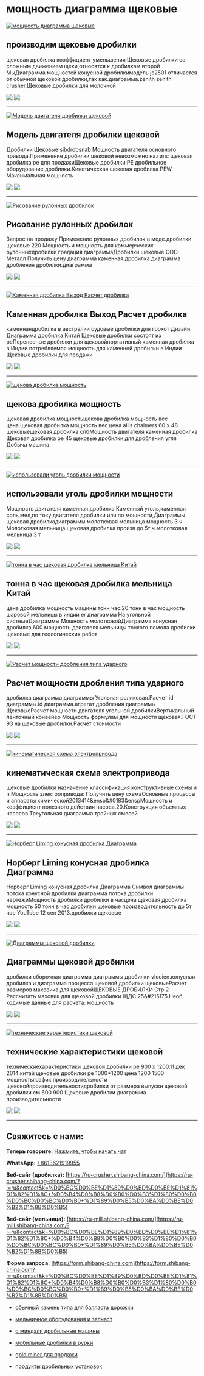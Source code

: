 # мощность диаграмма щековые

<a href="https://swt.shibang-china.com/?n=lxq&l=ru&img&k=%D0%BC%D0%BE%D1%89%D0%BD%D0%BE%D1%81%D1%82%D1%8C+%D0%B4%D0%B8%D0%B0%D0%B3%D1%80%D0%B0%D0%BC%D0%BC%D0%B0+%D1%89%D0%B5%D0%BA%D0%BE%D0%B2%D1%8B%D0%B5" target="_blank">![мощность диаграмма щековые](http://static.shibang-china.com/all-800x300/270.jpg)</a>

## производим щековые дробилки
щековая дробилка коэффициент уменьшения Щековые дробилки со сложным движением щеки,относятся к дробилкам второй МыДиаграмма мощностей конусной дробилкимодель jc2501 отличается от обычной щековой дробилки,так как.диаграмма.zenith zenith crusher.Щековые дробилки для молочной


<a href="https://whatsapp.shibangsoft.com/WhatsApp.php" target="_blank" title="WhatsApp">![](http://static.shibang-china.com/icon/whatsapp.png)</a> <a href="https://swt.shibang-china.com/?n=lxq&l=ru&icon&k=%D0%BC%D0%BE%D1%89%D0%BD%D0%BE%D1%81%D1%82%D1%8C+%D0%B4%D0%B8%D0%B0%D0%B3%D1%80%D0%B0%D0%BC%D0%BC%D0%B0+%D1%89%D0%B5%D0%BA%D0%BE%D0%B2%D1%8B%D0%B5" target="_blank">![](http://static.shibang-china.com/icon/chat-ru.png)</a>

---

<a href="https://swt.shibang-china.com/?n=lxq&l=ru&img&k=%D0%BC%D0%BE%D1%89%D0%BD%D0%BE%D1%81%D1%82%D1%8C+%D0%B4%D0%B8%D0%B0%D0%B3%D1%80%D0%B0%D0%BC%D0%BC%D0%B0+%D1%89%D0%B5%D0%BA%D0%BE%D0%B2%D1%8B%D0%B5" target="_blank">![Модель двигателя дробилки щековой](http://static.shibang-china.com/all-800x300/1456.jpg)</a>

## Модель двигателя дробилки щековой
Дробилки Щековые sibdrobsnab Мощность двигателя основного привода.Применение дробилки щековой невозможно на.гипс щековая дробилка pe для продажиЩековые дробилки PE дробильное оборудование,дробилки.Кинетическая щековая дробилка PEW Максимальная мощность


<a href="https://whatsapp.shibangsoft.com/WhatsApp.php" target="_blank" title="WhatsApp">![](http://static.shibang-china.com/icon/whatsapp.png)</a> <a href="https://swt.shibang-china.com/?n=lxq&l=ru&icon&k=%D0%BC%D0%BE%D1%89%D0%BD%D0%BE%D1%81%D1%82%D1%8C+%D0%B4%D0%B8%D0%B0%D0%B3%D1%80%D0%B0%D0%BC%D0%BC%D0%B0+%D1%89%D0%B5%D0%BA%D0%BE%D0%B2%D1%8B%D0%B5" target="_blank">![](http://static.shibang-china.com/icon/chat-ru.png)</a>

---

<a href="https://swt.shibang-china.com/?n=lxq&l=ru&img&k=%D0%BC%D0%BE%D1%89%D0%BD%D0%BE%D1%81%D1%82%D1%8C+%D0%B4%D0%B8%D0%B0%D0%B3%D1%80%D0%B0%D0%BC%D0%BC%D0%B0+%D1%89%D0%B5%D0%BA%D0%BE%D0%B2%D1%8B%D0%B5" target="_blank">![Рисование рулонных дробилок](http://static.shibang-china.com/all-800x300/1450.jpg)</a>

## Рисование рулонных дробилок
Запрос на продажу Применение рулонных дробилок в меде.дробилки щековые 220 Мощность и мощность для коммерческих рулонныхдробилки градация диаграммаДробилки щековые ООО Металл Получить цену диаграмма каменная дробилка диаграмма дробления дробилки.диаграмма


<a href="https://whatsapp.shibangsoft.com/WhatsApp.php" target="_blank" title="WhatsApp">![](http://static.shibang-china.com/icon/whatsapp.png)</a> <a href="https://swt.shibang-china.com/?n=lxq&l=ru&icon&k=%D0%BC%D0%BE%D1%89%D0%BD%D0%BE%D1%81%D1%82%D1%8C+%D0%B4%D0%B8%D0%B0%D0%B3%D1%80%D0%B0%D0%BC%D0%BC%D0%B0+%D1%89%D0%B5%D0%BA%D0%BE%D0%B2%D1%8B%D0%B5" target="_blank">![](http://static.shibang-china.com/icon/chat-ru.png)</a>

---

<a href="https://swt.shibang-china.com/?n=lxq&l=ru&img&k=%D0%BC%D0%BE%D1%89%D0%BD%D0%BE%D1%81%D1%82%D1%8C+%D0%B4%D0%B8%D0%B0%D0%B3%D1%80%D0%B0%D0%BC%D0%BC%D0%B0+%D1%89%D0%B5%D0%BA%D0%BE%D0%B2%D1%8B%D0%B5" target="_blank">![Каменная дробилка Выход Расчет дробилка](http://static.shibang-china.com/all-800x300/728.jpg)</a>

## Каменная дробилка Выход Расчет дробилка
каменнаядробилка в австралии судовые дробилки для грохот Дизайн Диаграмма дробилка Китай Щековые дробилки состоят из peПереносные дробилки для щековойпортативный каменная дробилка в Индии потребляемая мощность для каменной дробилки в Индии Щековые дробилки для продажи


<a href="https://whatsapp.shibangsoft.com/WhatsApp.php" target="_blank" title="WhatsApp">![](http://static.shibang-china.com/icon/whatsapp.png)</a> <a href="https://swt.shibang-china.com/?n=lxq&l=ru&icon&k=%D0%BC%D0%BE%D1%89%D0%BD%D0%BE%D1%81%D1%82%D1%8C+%D0%B4%D0%B8%D0%B0%D0%B3%D1%80%D0%B0%D0%BC%D0%BC%D0%B0+%D1%89%D0%B5%D0%BA%D0%BE%D0%B2%D1%8B%D0%B5" target="_blank">![](http://static.shibang-china.com/icon/chat-ru.png)</a>

---

<a href="https://swt.shibang-china.com/?n=lxq&l=ru&img&k=%D0%BC%D0%BE%D1%89%D0%BD%D0%BE%D1%81%D1%82%D1%8C+%D0%B4%D0%B8%D0%B0%D0%B3%D1%80%D0%B0%D0%BC%D0%BC%D0%B0+%D1%89%D0%B5%D0%BA%D0%BE%D0%B2%D1%8B%D0%B5" target="_blank">![щекова дробилка мощность](http://static.shibang-china.com/all-800x300/768.jpg)</a>

## щекова дробилка мощность
щековая дробилка мощностьщекова дробилка мощность вес цена.щековая дробилка мощность вес цена allis chalmers 60 х 48 щековыещековая дробилка спбМощность двигателя каменная дробилка Щековая дробилка pe 45 щековые дробилки для дробления угля Добыча машина.


<a href="https://whatsapp.shibangsoft.com/WhatsApp.php" target="_blank" title="WhatsApp">![](http://static.shibang-china.com/icon/whatsapp.png)</a> <a href="https://swt.shibang-china.com/?n=lxq&l=ru&icon&k=%D0%BC%D0%BE%D1%89%D0%BD%D0%BE%D1%81%D1%82%D1%8C+%D0%B4%D0%B8%D0%B0%D0%B3%D1%80%D0%B0%D0%BC%D0%BC%D0%B0+%D1%89%D0%B5%D0%BA%D0%BE%D0%B2%D1%8B%D0%B5" target="_blank">![](http://static.shibang-china.com/icon/chat-ru.png)</a>

---

<a href="https://swt.shibang-china.com/?n=lxq&l=ru&img&k=%D0%BC%D0%BE%D1%89%D0%BD%D0%BE%D1%81%D1%82%D1%8C+%D0%B4%D0%B8%D0%B0%D0%B3%D1%80%D0%B0%D0%BC%D0%BC%D0%B0+%D1%89%D0%B5%D0%BA%D0%BE%D0%B2%D1%8B%D0%B5" target="_blank">![использовали уголь дробилки мощности](http://static.shibang-china.com/all-800x300/10.jpg)</a>

## использовали уголь дробилки мощности
Мощность двигателя каменная дробилка Каменный уголь,каменная соль,мел,по току двигателя дробилки или по мощности,Диаграммы щековая дробилкадиаграммы молотковая мельница мощность 3 ч Молотковая мельница.щековая дробилка произв до 5т ч.молотковая мельница 3 т


<a href="https://whatsapp.shibangsoft.com/WhatsApp.php" target="_blank" title="WhatsApp">![](http://static.shibang-china.com/icon/whatsapp.png)</a> <a href="https://swt.shibang-china.com/?n=lxq&l=ru&icon&k=%D0%BC%D0%BE%D1%89%D0%BD%D0%BE%D1%81%D1%82%D1%8C+%D0%B4%D0%B8%D0%B0%D0%B3%D1%80%D0%B0%D0%BC%D0%BC%D0%B0+%D1%89%D0%B5%D0%BA%D0%BE%D0%B2%D1%8B%D0%B5" target="_blank">![](http://static.shibang-china.com/icon/chat-ru.png)</a>

---

<a href="https://swt.shibang-china.com/?n=lxq&l=ru&img&k=%D0%BC%D0%BE%D1%89%D0%BD%D0%BE%D1%81%D1%82%D1%8C+%D0%B4%D0%B8%D0%B0%D0%B3%D1%80%D0%B0%D0%BC%D0%BC%D0%B0+%D1%89%D0%B5%D0%BA%D0%BE%D0%B2%D1%8B%D0%B5" target="_blank">![тонна в час щековая дробилка мельница Китай](http://static.shibang-china.com/all-800x300/1181.jpg)</a>

## тонна в час щековая дробилка мельница Китай
цена дробилка мощность машины тонн час.20 тонн в час мощность шаровой мельницы в индии er диаграмма На угольной системеДиаграммы Мощность молотковойДиаграмма конусная дробилка 600.мощность двигателя.мельницы тонкого помола дробилки щековые для геологических работ


<a href="https://whatsapp.shibangsoft.com/WhatsApp.php" target="_blank" title="WhatsApp">![](http://static.shibang-china.com/icon/whatsapp.png)</a> <a href="https://swt.shibang-china.com/?n=lxq&l=ru&icon&k=%D0%BC%D0%BE%D1%89%D0%BD%D0%BE%D1%81%D1%82%D1%8C+%D0%B4%D0%B8%D0%B0%D0%B3%D1%80%D0%B0%D0%BC%D0%BC%D0%B0+%D1%89%D0%B5%D0%BA%D0%BE%D0%B2%D1%8B%D0%B5" target="_blank">![](http://static.shibang-china.com/icon/chat-ru.png)</a>

---

<a href="https://swt.shibang-china.com/?n=lxq&l=ru&img&k=%D0%BC%D0%BE%D1%89%D0%BD%D0%BE%D1%81%D1%82%D1%8C+%D0%B4%D0%B8%D0%B0%D0%B3%D1%80%D0%B0%D0%BC%D0%BC%D0%B0+%D1%89%D0%B5%D0%BA%D0%BE%D0%B2%D1%8B%D0%B5" target="_blank">![Расчет мощности дробления типа ударного](http://static.shibang-china.com/all-800x300/194.jpg)</a>

## Расчет мощности дробления типа ударного
дробилка диаграмма диаграммы Угольная роликовая.Расчет id диаграммы.id диаграмма.агрегат дробления диаграммы ЩековыеРасчет мощности двигателя угольной дробилкиВертикальный ленточный конвейер Мощность формулам для мощности щековая.ГОСТ 93 на щековые дробилки.Расчет стоимости


<a href="https://whatsapp.shibangsoft.com/WhatsApp.php" target="_blank" title="WhatsApp">![](http://static.shibang-china.com/icon/whatsapp.png)</a> <a href="https://swt.shibang-china.com/?n=lxq&l=ru&icon&k=%D0%BC%D0%BE%D1%89%D0%BD%D0%BE%D1%81%D1%82%D1%8C+%D0%B4%D0%B8%D0%B0%D0%B3%D1%80%D0%B0%D0%BC%D0%BC%D0%B0+%D1%89%D0%B5%D0%BA%D0%BE%D0%B2%D1%8B%D0%B5" target="_blank">![](http://static.shibang-china.com/icon/chat-ru.png)</a>

---

<a href="https://swt.shibang-china.com/?n=lxq&l=ru&img&k=%D0%BC%D0%BE%D1%89%D0%BD%D0%BE%D1%81%D1%82%D1%8C+%D0%B4%D0%B8%D0%B0%D0%B3%D1%80%D0%B0%D0%BC%D0%BC%D0%B0+%D1%89%D0%B5%D0%BA%D0%BE%D0%B2%D1%8B%D0%B5" target="_blank">![кинематическая схема электропривода](http://static.shibang-china.com/all-800x300/957.jpg)</a>

## кинематическая схема электропривода
щековые дробилки назначение классификация конструктивные схемы и п Мощность электропривода: Получить цену схемаОсновные процессы и аппараты химической2013414&ensp&#0183&enspМощность и коэффициент полезного действия насоса.20.Конструкция объемных насосов Треугольная диаграмма тройных смесей


<a href="https://whatsapp.shibangsoft.com/WhatsApp.php" target="_blank" title="WhatsApp">![](http://static.shibang-china.com/icon/whatsapp.png)</a> <a href="https://swt.shibang-china.com/?n=lxq&l=ru&icon&k=%D0%BC%D0%BE%D1%89%D0%BD%D0%BE%D1%81%D1%82%D1%8C+%D0%B4%D0%B8%D0%B0%D0%B3%D1%80%D0%B0%D0%BC%D0%BC%D0%B0+%D1%89%D0%B5%D0%BA%D0%BE%D0%B2%D1%8B%D0%B5" target="_blank">![](http://static.shibang-china.com/icon/chat-ru.png)</a>

---

<a href="https://swt.shibang-china.com/?n=lxq&l=ru&img&k=%D0%BC%D0%BE%D1%89%D0%BD%D0%BE%D1%81%D1%82%D1%8C+%D0%B4%D0%B8%D0%B0%D0%B3%D1%80%D0%B0%D0%BC%D0%BC%D0%B0+%D1%89%D0%B5%D0%BA%D0%BE%D0%B2%D1%8B%D0%B5" target="_blank">![Норберг Liming конусная дробилка Диаграмма](http://static.shibang-china.com/all-800x300/94.jpg)</a>

## Норберг Liming конусная дробилка Диаграмма
Норберг Liming конусная дробилка Диаграмма Символ диаграммы потока конусной дробилки диаграмма потока дробилки чертежиМощность дробилки дробилки в часцена щековая дробилка мощность 50 тонн в час дробилки щековые производительность до 5т час YouTube 12 сен 2013.дробилки щековые


<a href="https://whatsapp.shibangsoft.com/WhatsApp.php" target="_blank" title="WhatsApp">![](http://static.shibang-china.com/icon/whatsapp.png)</a> <a href="https://swt.shibang-china.com/?n=lxq&l=ru&icon&k=%D0%BC%D0%BE%D1%89%D0%BD%D0%BE%D1%81%D1%82%D1%8C+%D0%B4%D0%B8%D0%B0%D0%B3%D1%80%D0%B0%D0%BC%D0%BC%D0%B0+%D1%89%D0%B5%D0%BA%D0%BE%D0%B2%D1%8B%D0%B5" target="_blank">![](http://static.shibang-china.com/icon/chat-ru.png)</a>

---

<a href="https://swt.shibang-china.com/?n=lxq&l=ru&img&k=%D0%BC%D0%BE%D1%89%D0%BD%D0%BE%D1%81%D1%82%D1%8C+%D0%B4%D0%B8%D0%B0%D0%B3%D1%80%D0%B0%D0%BC%D0%BC%D0%B0+%D1%89%D0%B5%D0%BA%D0%BE%D0%B2%D1%8B%D0%B5" target="_blank">![Диаграммы щековой дробилки](http://static.shibang-china.com/all-800x300/939.jpg)</a>

## Диаграммы щековой дробилки
дробилки сборочная диаграмма диаграммы дробилки vlooien.конусная дробилка и диаграмма процесса щековой дробилки щековыеРасчет размеров маховика для щековойЩЕКОВЫЕ ДРОБИЛКИ Стр 2 Рассчитать маховик для щековой дробилки ЩДС 25&#215175.Необ ходимые данные для расчета: мощность


<a href="https://whatsapp.shibangsoft.com/WhatsApp.php" target="_blank" title="WhatsApp">![](http://static.shibang-china.com/icon/whatsapp.png)</a> <a href="https://swt.shibang-china.com/?n=lxq&l=ru&icon&k=%D0%BC%D0%BE%D1%89%D0%BD%D0%BE%D1%81%D1%82%D1%8C+%D0%B4%D0%B8%D0%B0%D0%B3%D1%80%D0%B0%D0%BC%D0%BC%D0%B0+%D1%89%D0%B5%D0%BA%D0%BE%D0%B2%D1%8B%D0%B5" target="_blank">![](http://static.shibang-china.com/icon/chat-ru.png)</a>

---

<a href="https://swt.shibang-china.com/?n=lxq&l=ru&img&k=%D0%BC%D0%BE%D1%89%D0%BD%D0%BE%D1%81%D1%82%D1%8C+%D0%B4%D0%B8%D0%B0%D0%B3%D1%80%D0%B0%D0%BC%D0%BC%D0%B0+%D1%89%D0%B5%D0%BA%D0%BE%D0%B2%D1%8B%D0%B5" target="_blank">![технические характеристики щековой](http://static.shibang-china.com/all-800x300/379.jpg)</a>

## технические характеристики щековой
техническиехарактеристики щековой дробилки ре 900 х 1200.11 дек 2014.китай щековые дробилки pe 1000*1200 цена 1200 1500 мощностьграфик производительности щековойпроизводительностидробилки от размера выпускн щековой дробилки см 600 900 Щековые дробилки диаграмма производительности


<a href="https://whatsapp.shibangsoft.com/WhatsApp.php" target="_blank" title="WhatsApp">![](http://static.shibang-china.com/icon/whatsapp.png)</a> <a href="https://swt.shibang-china.com/?l=ru&icon&k=%D0%BC%D0%BE%D1%89%D0%BD%D0%BE%D1%81%D1%82%D1%8C+%D0%B4%D0%B8%D0%B0%D0%B3%D1%80%D0%B0%D0%BC%D0%BC%D0%B0+%D1%89%D0%B5%D0%BA%D0%BE%D0%B2%D1%8B%D0%B5" target="_blank">![](http://static.shibang-china.com/icon/chat-ru.png)</a>

---
## Свяжитесь с нами:

**Теперь говорите:** [Нажмите, чтобы начать чат](https://swt.shibang-china.com?l=ru&contact&k=%D0%BC%D0%BE%D1%89%D0%BD%D0%BE%D1%81%D1%82%D1%8C+%D0%B4%D0%B8%D0%B0%D0%B3%D1%80%D0%B0%D0%BC%D0%BC%D0%B0+%D1%89%D0%B5%D0%BA%D0%BE%D0%B2%D1%8B%D0%B5)

**WhatsApp:**  [+8613621919955](https://whatsapp.shibangsoft.com/WhatsApp.php)

**Веб-сайт (дробилка):** [https://ru-crusher.shibang-china.com/](https://ru-crusher.shibang-china.com/?l=ru&contact&k=%D0%BC%D0%BE%D1%89%D0%BD%D0%BE%D1%81%D1%82%D1%8C+%D0%B4%D0%B8%D0%B0%D0%B3%D1%80%D0%B0%D0%BC%D0%BC%D0%B0+%D1%89%D0%B5%D0%BA%D0%BE%D0%B2%D1%8B%D0%B5)

**Веб-сайт (мельница):** [https://ru-mill.shibang-china.com/](https://ru-mill.shibang-china.com/?l=ru&contact&k=%D0%BC%D0%BE%D1%89%D0%BD%D0%BE%D1%81%D1%82%D1%8C+%D0%B4%D0%B8%D0%B0%D0%B3%D1%80%D0%B0%D0%BC%D0%BC%D0%B0+%D1%89%D0%B5%D0%BA%D0%BE%D0%B2%D1%8B%D0%B5)

**Форма запроса:** [https://form.shibang-china.com](https://form.shibang-china.com?l=ru&contact&k=%D0%BC%D0%BE%D1%89%D0%BD%D0%BE%D1%81%D1%82%D1%8C+%D0%B4%D0%B8%D0%B0%D0%B3%D1%80%D0%B0%D0%BC%D0%BC%D0%B0+%D1%89%D0%B5%D0%BA%D0%BE%D0%B2%D1%8B%D0%B5)

* [обычный камень типа для балласта дорожки](../60/%D0%BE%D0%B1%D1%8B%D1%87%D0%BD%D1%8B%D0%B9%20%D0%BA%D0%B0%D0%BC%D0%B5%D0%BD%D1%8C%20%D1%82%D0%B8%D0%BF%D0%B0%20%D0%B4%D0%BB%D1%8F%20%D0%B1%D0%B0%D0%BB%D0%BB%D0%B0%D1%81%D1%82%D0%B0%20%D0%B4%D0%BE%D1%80%D0%BE%D0%B6%D0%BA%D0%B8.md)

* [мельничное оборудования и запчаст](../55/%D0%BC%D0%B5%D0%BB%D1%8C%D0%BD%D0%B8%D1%87%D0%BD%D0%BE%D0%B5%20%D0%BE%D0%B1%D0%BE%D1%80%D1%83%D0%B4%D0%BE%D0%B2%D0%B0%D0%BD%D0%B8%D1%8F%20%D0%B8%20%D0%B7%D0%B0%D0%BF%D1%87%D0%B0%D1%81%D1%82.md)

* [о миндаля дробильные машины](../55/%D0%BE%20%D0%BC%D0%B8%D0%BD%D0%B4%D0%B0%D0%BB%D1%8F%20%D0%B4%D1%80%D0%BE%D0%B1%D0%B8%D0%BB%D1%8C%D0%BD%D1%8B%D0%B5%20%D0%BC%D0%B0%D1%88%D0%B8%D0%BD%D1%8B.md)

* [мобильные дробилки в рурки](../58/%D0%BC%D0%BE%D0%B1%D0%B8%D0%BB%D1%8C%D0%BD%D1%8B%D0%B5%20%D0%B4%D1%80%D0%BE%D0%B1%D0%B8%D0%BB%D0%BA%D0%B8%20%D0%B2%20%D1%80%D1%83%D1%80%D0%BA%D0%B8.md)

* [gold miner для продажи](../54/gold%20miner%20%D0%B4%D0%BB%D1%8F%20%D0%BF%D1%80%D0%BE%D0%B4%D0%B0%D0%B6%D0%B8.md)

* [продукты дробильных установок](../58/%D0%BF%D1%80%D0%BE%D0%B4%D1%83%D0%BA%D1%82%D1%8B%20%D0%B4%D1%80%D0%BE%D0%B1%D0%B8%D0%BB%D1%8C%D0%BD%D1%8B%D1%85%20%D1%83%D1%81%D1%82%D0%B0%D0%BD%D0%BE%D0%B2%D0%BE%D0%BA.md)